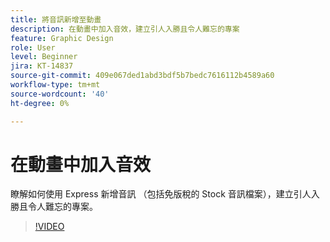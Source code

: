 ```yaml
---
title: 將音訊新增至動畫
description: 在動畫中加入音效，建立引人入勝且令人難忘的專案
feature: Graphic Design
role: User
level: Beginner
jira: KT-14837
source-git-commit: 409e067ded1abd3bdf5b7bedc7616112b4589a60
workflow-type: tm+mt
source-wordcount: '40'
ht-degree: 0%

---
```


# 在動畫中加入音效

瞭解如何使用 Express 新增音訊 （包括免版稅的 Stock 音訊檔案），建立引人入勝且令人難忘的專案。

>[!VIDEO](https://video.tv.adobe.com/v/3426983?quality=12&learn=on&hidetitle=true)
